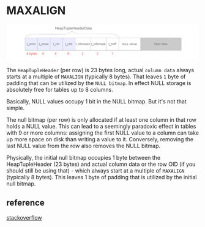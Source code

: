 # MAXALIGN

![40](../../../Image/database/40.png)

The `HeapTupleHeader` (per row) is 23 bytes long, actual `column data` always starts at a multiple of `MAXALIGN` (typically 8 bytes). That leaves `1` byte of padding that can be utilized by the `NULL bitmap`. In effect NULL storage is absolutely free for tables up to 8 columns.

Basically, NULL values occupy 1 bit in the NULL bitmap. But it's not that simple.

The null bitmap (per row) is only allocated if at least one column in that row holds a NULL value. This can lead to a seemingly paradoxic effect in tables with 9 or more columns: assigning the first NULL value to a column can take up more space on disk than writing a value to it. Conversely, removing the last NULL value from the row also removes the NULL bitmap.

Physically, the initial null bitmap occupies 1 byte between the HeapTupleHeader (23 bytes) and actual column data or the row OID (if you should still be using that) - which always start at a multiple of `MAXALIGN` (typically 8 bytes). This leaves 1 byte of padding that is utilized by the initial null bitmap.

## reference

[stackoverflow](https://stackoverflow.com/questions/12145772/do-nullable-columns-occupy-additional-space-in-postgresql/12147130#12147130)
